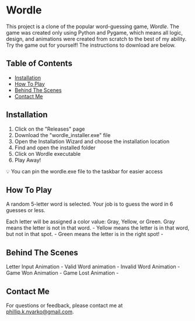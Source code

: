 # Wordle 

This project is a clone of the popular word-guessing game, _Wordle_. The game was created only using Python and Pygame, which means all logic, design, and animations were created from scratch to the best of my ability. Try the game out for yourself! The instructions to download are below.

## Table of Contents
- [Installation](#installation)
- [How To Play](#how-to-play)
- [Behind The Scenes](#behind-the-Scenes)
- [Contact Me](#contact-me)

## Installation
  1. Click on the "Releases" page
  2. Download the "wordle_installer.exe" file
  3. Open the Installation Wizard and choose the installation location
  4. Find and open the installed folder
  5. Click on Wordle executable
  6. Play Away!

💡 You can pin the wordle.exe file to the taskbar for easier access

## How To Play
A random 5-letter word is selected. Your job is to guess the word in 6 guesses or less.

Each letter will be assigned a color value: Gray, Yellow, or Green.
  Gray means the letter is not in that word.
      -
  Yellow means the letter is in that word, but not in that spot.
      -
  Green means the letter is in the right spot!
      -

## Behind The Scenes
  Letter Input Animation
      -
  Valid Word animation
      -
  Invalid Word Animation
      -
  Game Won Animation
      -
  Game Lost Animation
      -

## Contact Me
For questions or feedback, please contact me at [phillip.k.nyarko@gmail.com](phillip.k.nyarko@gmail.com).
